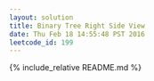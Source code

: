 ```yaml
---
layout: solution
title: Binary Tree Right Side View
date: Thu Feb 18 14:55:48 PST 2016
leetcode_id: 199
---
```

{% include_relative README.md %}
